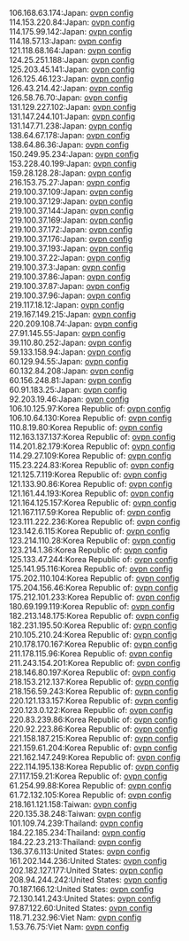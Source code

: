 106.168.63.174:Japan: [ovpn config](vpn/106_168_63_174.ovpn)  
114.153.220.84:Japan: [ovpn config](vpn/114_153_220_84.ovpn)  
114.175.99.142:Japan: [ovpn config](vpn/114_175_99_142.ovpn)  
114.18.57.13:Japan: [ovpn config](vpn/114_18_57_13.ovpn)  
121.118.68.164:Japan: [ovpn config](vpn/121_118_68_164.ovpn)  
124.25.251.188:Japan: [ovpn config](vpn/124_25_251_188.ovpn)  
125.203.45.141:Japan: [ovpn config](vpn/125_203_45_141.ovpn)  
126.125.46.123:Japan: [ovpn config](vpn/126_125_46_123.ovpn)  
126.43.214.42:Japan: [ovpn config](vpn/126_43_214_42.ovpn)  
126.58.76.70:Japan: [ovpn config](vpn/126_58_76_70.ovpn)  
131.129.227.102:Japan: [ovpn config](vpn/131_129_227_102.ovpn)  
131.147.244.101:Japan: [ovpn config](vpn/131_147_244_101.ovpn)  
131.147.71.238:Japan: [ovpn config](vpn/131_147_71_238.ovpn)  
138.64.67.178:Japan: [ovpn config](vpn/138_64_67_178.ovpn)  
138.64.86.36:Japan: [ovpn config](vpn/138_64_86_36.ovpn)  
150.249.95.234:Japan: [ovpn config](vpn/150_249_95_234.ovpn)  
153.228.40.199:Japan: [ovpn config](vpn/153_228_40_199.ovpn)  
159.28.128.28:Japan: [ovpn config](vpn/159_28_128_28.ovpn)  
216.153.75.27:Japan: [ovpn config](vpn/216_153_75_27.ovpn)  
219.100.37.109:Japan: [ovpn config](vpn/219_100_37_109.ovpn)  
219.100.37.129:Japan: [ovpn config](vpn/219_100_37_129.ovpn)  
219.100.37.144:Japan: [ovpn config](vpn/219_100_37_144.ovpn)  
219.100.37.169:Japan: [ovpn config](vpn/219_100_37_169.ovpn)  
219.100.37.172:Japan: [ovpn config](vpn/219_100_37_172.ovpn)  
219.100.37.176:Japan: [ovpn config](vpn/219_100_37_176.ovpn)  
219.100.37.193:Japan: [ovpn config](vpn/219_100_37_193.ovpn)  
219.100.37.22:Japan: [ovpn config](vpn/219_100_37_22.ovpn)  
219.100.37.3:Japan: [ovpn config](vpn/219_100_37_3.ovpn)  
219.100.37.86:Japan: [ovpn config](vpn/219_100_37_86.ovpn)  
219.100.37.87:Japan: [ovpn config](vpn/219_100_37_87.ovpn)  
219.100.37.96:Japan: [ovpn config](vpn/219_100_37_96.ovpn)  
219.117.18.12:Japan: [ovpn config](vpn/219_117_18_12.ovpn)  
219.167.149.215:Japan: [ovpn config](vpn/219_167_149_215.ovpn)  
220.209.108.74:Japan: [ovpn config](vpn/220_209_108_74.ovpn)  
27.91.145.55:Japan: [ovpn config](vpn/27_91_145_55.ovpn)  
39.110.80.252:Japan: [ovpn config](vpn/39_110_80_252.ovpn)  
59.133.158.94:Japan: [ovpn config](vpn/59_133_158_94.ovpn)  
60.129.94.55:Japan: [ovpn config](vpn/60_129_94_55.ovpn)  
60.132.84.208:Japan: [ovpn config](vpn/60_132_84_208.ovpn)  
60.156.248.81:Japan: [ovpn config](vpn/60_156_248_81.ovpn)  
60.91.183.25:Japan: [ovpn config](vpn/60_91_183_25.ovpn)  
92.203.19.46:Japan: [ovpn config](vpn/92_203_19_46.ovpn)  
106.10.125.97:Korea Republic of: [ovpn config](vpn/106_10_125_97.ovpn)  
106.10.64.130:Korea Republic of: [ovpn config](vpn/106_10_64_130.ovpn)  
110.8.19.80:Korea Republic of: [ovpn config](vpn/110_8_19_80.ovpn)  
112.163.137.137:Korea Republic of: [ovpn config](vpn/112_163_137_137.ovpn)  
114.201.82.179:Korea Republic of: [ovpn config](vpn/114_201_82_179.ovpn)  
114.29.27.109:Korea Republic of: [ovpn config](vpn/114_29_27_109.ovpn)  
115.23.224.83:Korea Republic of: [ovpn config](vpn/115_23_224_83.ovpn)  
121.125.7.119:Korea Republic of: [ovpn config](vpn/121_125_7_119.ovpn)  
121.133.90.86:Korea Republic of: [ovpn config](vpn/121_133_90_86.ovpn)  
121.161.44.193:Korea Republic of: [ovpn config](vpn/121_161_44_193.ovpn)  
121.164.125.157:Korea Republic of: [ovpn config](vpn/121_164_125_157.ovpn)  
121.167.117.59:Korea Republic of: [ovpn config](vpn/121_167_117_59.ovpn)  
123.111.222.236:Korea Republic of: [ovpn config](vpn/123_111_222_236.ovpn)  
123.142.6.115:Korea Republic of: [ovpn config](vpn/123_142_6_115.ovpn)  
123.214.110.28:Korea Republic of: [ovpn config](vpn/123_214_110_28.ovpn)  
123.214.1.36:Korea Republic of: [ovpn config](vpn/123_214_1_36.ovpn)  
125.133.47.244:Korea Republic of: [ovpn config](vpn/125_133_47_244.ovpn)  
125.141.95.116:Korea Republic of: [ovpn config](vpn/125_141_95_116.ovpn)  
175.202.110.104:Korea Republic of: [ovpn config](vpn/175_202_110_104.ovpn)  
175.204.156.46:Korea Republic of: [ovpn config](vpn/175_204_156_46.ovpn)  
175.212.101.233:Korea Republic of: [ovpn config](vpn/175_212_101_233.ovpn)  
180.69.199.119:Korea Republic of: [ovpn config](vpn/180_69_199_119.ovpn)  
182.213.148.175:Korea Republic of: [ovpn config](vpn/182_213_148_175.ovpn)  
182.231.195.50:Korea Republic of: [ovpn config](vpn/182_231_195_50.ovpn)  
210.105.210.24:Korea Republic of: [ovpn config](vpn/210_105_210_24.ovpn)  
210.178.170.167:Korea Republic of: [ovpn config](vpn/210_178_170_167.ovpn)  
211.178.115.96:Korea Republic of: [ovpn config](vpn/211_178_115_96.ovpn)  
211.243.154.201:Korea Republic of: [ovpn config](vpn/211_243_154_201.ovpn)  
218.146.80.197:Korea Republic of: [ovpn config](vpn/218_146_80_197.ovpn)  
218.153.212.137:Korea Republic of: [ovpn config](vpn/218_153_212_137.ovpn)  
218.156.59.243:Korea Republic of: [ovpn config](vpn/218_156_59_243.ovpn)  
220.121.133.157:Korea Republic of: [ovpn config](vpn/220_121_133_157.ovpn)  
220.123.0.122:Korea Republic of: [ovpn config](vpn/220_123_0_122.ovpn)  
220.83.239.86:Korea Republic of: [ovpn config](vpn/220_83_239_86.ovpn)  
220.92.223.86:Korea Republic of: [ovpn config](vpn/220_92_223_86.ovpn)  
221.158.187.215:Korea Republic of: [ovpn config](vpn/221_158_187_215.ovpn)  
221.159.61.204:Korea Republic of: [ovpn config](vpn/221_159_61_204.ovpn)  
221.162.147.249:Korea Republic of: [ovpn config](vpn/221_162_147_249.ovpn)  
222.114.195.138:Korea Republic of: [ovpn config](vpn/222_114_195_138.ovpn)  
27.117.159.21:Korea Republic of: [ovpn config](vpn/27_117_159_21.ovpn)  
61.254.99.88:Korea Republic of: [ovpn config](vpn/61_254_99_88.ovpn)  
61.72.132.105:Korea Republic of: [ovpn config](vpn/61_72_132_105.ovpn)  
218.161.121.158:Taiwan: [ovpn config](vpn/218_161_121_158.ovpn)  
220.135.38.248:Taiwan: [ovpn config](vpn/220_135_38_248.ovpn)  
101.109.74.239:Thailand: [ovpn config](vpn/101_109_74_239.ovpn)  
184.22.185.234:Thailand: [ovpn config](vpn/184_22_185_234.ovpn)  
184.22.23.213:Thailand: [ovpn config](vpn/184_22_23_213.ovpn)  
136.37.6.113:United States: [ovpn config](vpn/136_37_6_113.ovpn)  
161.202.144.236:United States: [ovpn config](vpn/161_202_144_236.ovpn)  
202.182.127.177:United States: [ovpn config](vpn/202_182_127_177.ovpn)  
208.94.244.242:United States: [ovpn config](vpn/208_94_244_242.ovpn)  
70.187.166.12:United States: [ovpn config](vpn/70_187_166_12.ovpn)  
72.130.141.243:United States: [ovpn config](vpn/72_130_141_243.ovpn)  
97.87.122.60:United States: [ovpn config](vpn/97_87_122_60.ovpn)  
118.71.232.96:Viet Nam: [ovpn config](vpn/118_71_232_96.ovpn)  
1.53.76.75:Viet Nam: [ovpn config](vpn/1_53_76_75.ovpn)  

